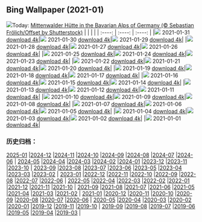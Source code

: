 ## Bing Wallpaper (2021-01)
![](http://cn.bing.com/th?id=OHR.MittenwalderHut_EN-US9402205522_UHD.jpg&w=1000)Today: [Mittenwalder Hütte in the Bavarian Alps of Germany (© Sebastian Frölich/Offset by Shutterstock)](http://cn.bing.com/th?id=OHR.MittenwalderHut_EN-US9402205522_UHD.jpg)
|      |      |      |
| :----: | :----: | :----: |
|![](http://cn.bing.com/th?id=OHR.MittenwalderHut_EN-US9402205522_UHD.jpg&pid=hp&w=384&h=216&rs=1&c=4) 2021-01-31 [download 4k](http://cn.bing.com/th?id=OHR.MittenwalderHut_EN-US9402205522_UHD.jpg)|![](http://cn.bing.com/th?id=OHR.SeedVault_EN-US9343000928_UHD.jpg&pid=hp&w=384&h=216&rs=1&c=4) 2021-01-30 [download 4k](http://cn.bing.com/th?id=OHR.SeedVault_EN-US9343000928_UHD.jpg)|![](http://cn.bing.com/th?id=OHR.RedRobin_EN-US9299641141_UHD.jpg&pid=hp&w=384&h=216&rs=1&c=4) 2021-01-29 [download 4k](http://cn.bing.com/th?id=OHR.RedRobin_EN-US9299641141_UHD.jpg)|
|![](http://cn.bing.com/th?id=OHR.ArcticWolf_EN-US5836595388_UHD.jpg&pid=hp&w=384&h=216&rs=1&c=4) 2021-01-28 [download 4k](http://cn.bing.com/th?id=OHR.ArcticWolf_EN-US5836595388_UHD.jpg)|![](http://cn.bing.com/th?id=OHR.Taormina_EN-US5716711058_UHD.jpg&pid=hp&w=384&h=216&rs=1&c=4) 2021-01-27 [download 4k](http://cn.bing.com/th?id=OHR.Taormina_EN-US5716711058_UHD.jpg)|![](http://cn.bing.com/th?id=OHR.HeartAustralia_EN-US5604456955_UHD.jpg&pid=hp&w=384&h=216&rs=1&c=4) 2021-01-26 [download 4k](http://cn.bing.com/th?id=OHR.HeartAustralia_EN-US5604456955_UHD.jpg)|
|![](http://cn.bing.com/th?id=OHR.ChurchRock_EN-US5502658165_UHD.jpg&pid=hp&w=384&h=216&rs=1&c=4) 2021-01-25 [download 4k](http://cn.bing.com/th?id=OHR.ChurchRock_EN-US5502658165_UHD.jpg)|![](http://cn.bing.com/th?id=OHR.Molas_EN-US5410137458_UHD.jpg&pid=hp&w=384&h=216&rs=1&c=4) 2021-01-24 [download 4k](http://cn.bing.com/th?id=OHR.Molas_EN-US5410137458_UHD.jpg)|![](http://cn.bing.com/th?id=OHR.ChuDangYa_EN-US5293170065_UHD.jpg&pid=hp&w=384&h=216&rs=1&c=4) 2021-01-23 [download 4k](http://cn.bing.com/th?id=OHR.ChuDangYa_EN-US5293170065_UHD.jpg)|
|![](http://cn.bing.com/th?id=OHR.BloodyBrook_EN-US5215856823_UHD.jpg&pid=hp&w=384&h=216&rs=1&c=4) 2021-01-22 [download 4k](http://cn.bing.com/th?id=OHR.BloodyBrook_EN-US5215856823_UHD.jpg)|![](http://cn.bing.com/th?id=OHR.RSOakTree_EN-US5122271963_UHD.jpg&pid=hp&w=384&h=216&rs=1&c=4) 2021-01-21 [download 4k](http://cn.bing.com/th?id=OHR.RSOakTree_EN-US5122271963_UHD.jpg)|![](http://cn.bing.com/th?id=OHR.GentooLeap_EN-US4983496966_UHD.jpg&pid=hp&w=384&h=216&rs=1&c=4) 2021-01-20 [download 4k](http://cn.bing.com/th?id=OHR.GentooLeap_EN-US4983496966_UHD.jpg)|
|![](http://cn.bing.com/th?id=OHR.Calakmul_EN-US4913753574_UHD.jpg&pid=hp&w=384&h=216&rs=1&c=4) 2021-01-19 [download 4k](http://cn.bing.com/th?id=OHR.Calakmul_EN-US4913753574_UHD.jpg)|![](http://cn.bing.com/th?id=OHR.IHADInscription_EN-US1526588709_UHD.jpg&pid=hp&w=384&h=216&rs=1&c=4) 2021-01-18 [download 4k](http://cn.bing.com/th?id=OHR.IHADInscription_EN-US1526588709_UHD.jpg)|![](http://cn.bing.com/th?id=OHR.PailonDelDiablo_EN-US4820504961_UHD.jpg&pid=hp&w=384&h=216&rs=1&c=4) 2021-01-17 [download 4k](http://cn.bing.com/th?id=OHR.PailonDelDiablo_EN-US4820504961_UHD.jpg)|
|![](http://cn.bing.com/th?id=OHR.GlassIgloos_EN-US4753593580_UHD.jpg&pid=hp&w=384&h=216&rs=1&c=4) 2021-01-16 [download 4k](http://cn.bing.com/th?id=OHR.GlassIgloos_EN-US4753593580_UHD.jpg)|![](http://cn.bing.com/th?id=OHR.ChateauBeynac_EN-US4661331709_UHD.jpg&pid=hp&w=384&h=216&rs=1&c=4) 2021-01-15 [download 4k](http://cn.bing.com/th?id=OHR.ChateauBeynac_EN-US4661331709_UHD.jpg)|![](http://cn.bing.com/th?id=OHR.BrightonSnow_EN-US6152076231_UHD.jpg&pid=hp&w=384&h=216&rs=1&c=4) 2021-01-14 [download 4k](http://cn.bing.com/th?id=OHR.BrightonSnow_EN-US6152076231_UHD.jpg)|
|![](http://cn.bing.com/th?id=OHR.BolivianSummer_EN-US6076997237_UHD.jpg&pid=hp&w=384&h=216&rs=1&c=4) 2021-01-13 [download 4k](http://cn.bing.com/th?id=OHR.BolivianSummer_EN-US6076997237_UHD.jpg)|![](http://cn.bing.com/th?id=OHR.IceSailing_EN-US4693631571_UHD.jpg&pid=hp&w=384&h=216&rs=1&c=4) 2021-01-12 [download 4k](http://cn.bing.com/th?id=OHR.IceSailing_EN-US4693631571_UHD.jpg)|![](http://cn.bing.com/th?id=OHR.Yunkai_EN-US4654823026_UHD.jpg&pid=hp&w=384&h=216&rs=1&c=4) 2021-01-11 [download 4k](http://cn.bing.com/th?id=OHR.Yunkai_EN-US4654823026_UHD.jpg)|
|![](http://cn.bing.com/th?id=OHR.GoldenDragon_EN-US6011178113_UHD.jpg&pid=hp&w=384&h=216&rs=1&c=4) 2021-01-10 [download 4k](http://cn.bing.com/th?id=OHR.GoldenDragon_EN-US6011178113_UHD.jpg)|![](http://cn.bing.com/th?id=OHR.SpanishSeaSlug_EN-US5956865427_UHD.jpg&pid=hp&w=384&h=216&rs=1&c=4) 2021-01-09 [download 4k](http://cn.bing.com/th?id=OHR.SpanishSeaSlug_EN-US5956865427_UHD.jpg)|![](http://cn.bing.com/th?id=OHR.FoucaultsPendulum_EN-US5851164547_UHD.jpg&pid=hp&w=384&h=216&rs=1&c=4) 2021-01-08 [download 4k](http://cn.bing.com/th?id=OHR.FoucaultsPendulum_EN-US5851164547_UHD.jpg)|
|![](http://cn.bing.com/th?id=OHR.WhiteCliffs_EN-US5777446191_UHD.jpg&pid=hp&w=384&h=216&rs=1&c=4) 2021-01-07 [download 4k](http://cn.bing.com/th?id=OHR.WhiteCliffs_EN-US5777446191_UHD.jpg)|![](http://cn.bing.com/th?id=OHR.SnowCraterLake_EN-US4460727935_UHD.jpg&pid=hp&w=384&h=216&rs=1&c=4) 2021-01-06 [download 4k](http://cn.bing.com/th?id=OHR.SnowCraterLake_EN-US4460727935_UHD.jpg)|![](http://cn.bing.com/th?id=OHR.RedFrontMacaw_EN-US4052029435_UHD.jpg&pid=hp&w=384&h=216&rs=1&c=4) 2021-01-05 [download 4k](http://cn.bing.com/th?id=OHR.RedFrontMacaw_EN-US4052029435_UHD.jpg)|
|![](http://cn.bing.com/th?id=OHR.DiamondBeach_EN-US4305506637_UHD.jpg&pid=hp&w=384&h=216&rs=1&c=4) 2021-01-04 [download 4k](http://cn.bing.com/th?id=OHR.DiamondBeach_EN-US4305506637_UHD.jpg)|![](http://cn.bing.com/th?id=OHR.HohenschwangauWinter_EN-US4258102206_UHD.jpg&pid=hp&w=384&h=216&rs=1&c=4) 2021-01-03 [download 4k](http://cn.bing.com/th?id=OHR.HohenschwangauWinter_EN-US4258102206_UHD.jpg)|![](http://cn.bing.com/th?id=OHR.LargestCave_EN-US4214761385_UHD.jpg&pid=hp&w=384&h=216&rs=1&c=4) 2021-01-02 [download 4k](http://cn.bing.com/th?id=OHR.LargestCave_EN-US4214761385_UHD.jpg)|
|![](http://cn.bing.com/th?id=OHR.LoonyDook_EN-US4158038260_UHD.jpg&pid=hp&w=384&h=216&rs=1&c=4) 2021-01-01 [download 4k](http://cn.bing.com/th?id=OHR.LoonyDook_EN-US4158038260_UHD.jpg)|
### 历史归档：
[2025-01](/picture/2025-01/) |[2024-12](/picture/2024-12/) |[2024-11](/picture/2024-11/) |[2024-10](/picture/2024-10/) |[2024-09](/picture/2024-09/) |[2024-08](/picture/2024-08/) |[2024-07](/picture/2024-07/) |[2024-06](/picture/2024-06/) |
[2024-05](/picture/2024-05/) |[2024-04](/picture/2024-04/) |[2024-03](/picture/2024-03/) |[2024-02](/picture/2024-02/) |[2024-01](/picture/2024-01/) |[2023-12](/picture/2023-12/) |[2023-11](/picture/2023-11/) |[2023-10](/picture/2023-10/) |
[2023-09](/picture/2023-09/) |[2023-08](/picture/2023-08/) |[2023-07](/picture/2023-07/) |[2023-06](/picture/2023-06/) |[2023-05](/picture/2023-05/) |[2023-04](/picture/2023-04/) |[2023-03](/picture/2023-03/) |[2023-02](/picture/2023-02/) |
[2023-01](/picture/2023-01/) |[2022-12](/picture/2022-12/) |[2022-11](/picture/2022-11/) |[2022-10](/picture/2022-10/) |[2022-09](/picture/2022-09/) |[2022-08](/picture/2022-08/) |[2022-07](/picture/2022-07/) |[2022-06](/picture/2022-06/) |
[2022-05](/picture/2022-05/) |[2022-04](/picture/2022-04/) |[2022-03](/picture/2022-03/) |[2022-02](/picture/2022-02/) |[2022-01](/picture/2022-01/) |[2021-12](/picture/2021-12/) |[2021-11](/picture/2021-11/) |[2021-10](/picture/2021-10/) |
[2021-09](/picture/2021-09/) |[2021-08](/picture/2021-08/) |[2021-07](/picture/2021-07/) |[2021-06](/picture/2021-06/) |[2021-05](/picture/2021-05/) |[2021-04](/picture/2021-04/) |[2021-03](/picture/2021-03/) |[2021-02](/picture/2021-02/) |
[2021-01](/picture/2021-01/) |[2020-12](/picture/2020-12/) |[2020-11](/picture/2020-11/) |[2020-10](/picture/2020-10/) |[2020-09](/picture/2020-09/) |[2020-08](/picture/2020-08/) |[2020-07](/picture/2020-07/) |[2020-06](/picture/2020-06/) |
[2020-05](/picture/2020-05/) |[2020-04](/picture/2020-04/) |[2020-03](/picture/2020-03/) |[2020-02](/picture/2020-02/) |[2020-01](/picture/2020-01/) |[2019-12](/picture/2019-12/) |[2019-11](/picture/2019-11/) |[2019-10](/picture/2019-10/) |
[2019-09](/picture/2019-09/) |[2019-08](/picture/2019-08/) |[2019-07](/picture/2019-07/) |[2019-06](/picture/2019-06/) |[2019-05](/picture/2019-05/) |[2019-04](/picture/2019-04/) |[2019-03](/picture/2019-03/) |
